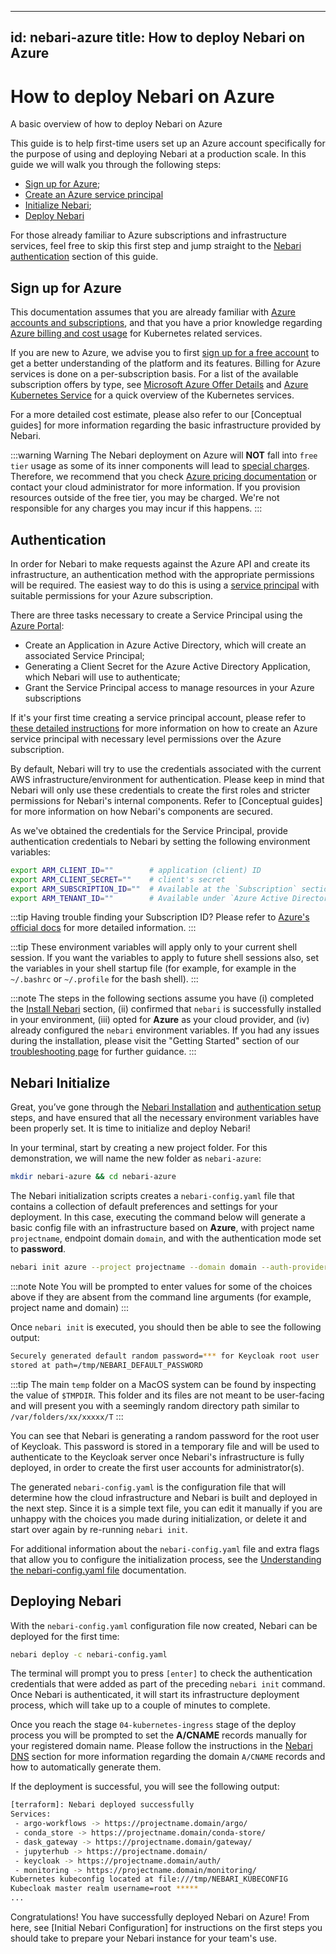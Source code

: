 ______________________________________________________________________

## id: nebari-azure title: How to deploy Nebari on Azure

# How to deploy Nebari on Azure

A basic overview of how to deploy Nebari on Azure

This guide is to help first-time users set up an Azure account specifically for the purpose of using and deploying Nebari at a production scale. In this guide we will walk you
through the following steps:

- [Sign up for Azure](#sign-up-for-azure);
- [Create an Azure service principal](#authentication)
- [Initialize Nebari](#nebari-initialize);
- [Deploy Nebari](#deploying-nebari)

For those already familiar to Azure subscriptions and infrastructure services, feel free to skip this first step and jump straight to the [Nebari authentication](#authentication)
section of this guide.

## Sign up for Azure

This documentation assumes that you are already familiar with
[Azure accounts and subscriptions](https://docs.microsoft.com/en-us/azure/guides/developer/azure-developer-guide#understanding-accounts-subscriptions-and-billing), and that you
have a prior knowledge regarding [Azure billing and cost usage](https://docs.microsoft.com/en-us/azure/cost-management-billing/cost-management-billing-overview) for Kubernetes
related services.

If you are new to Azure, we advise you to first [sign up for a free account](https://azure.microsoft.com/free/) to get a better understanding of the platform and its features.
Billing for Azure services is done on a per-subscription basis. For a list of the available subscription offers by type, see
[Microsoft Azure Offer Details](https://azure.microsoft.com/support/legal/offer-details/) and
[Azure Kubernetes Service](https://docs.microsoft.com/en-us/azure/ask/intro-kubernetes) for a quick overview of the Kubernetes services.

For a more detailed cost estimate, please also refer to our \[Conceptual guides\] for more information regarding the basic infrastructure provided by Nebari.

:::warning Warning The Nebari deployment on Azure will **NOT** fall into `free tier` usage as some of its inner components will lead to
[special charges](https://azure.microsoft.com/en-us/pricing/calculator/?service=kubernetes-service). Therefore, we recommend that you check
[Azure pricing documentation](https://azure.microsoft.com/en-us/pricing/#product-pricing) or contact your cloud administrator for more information. If you provision resources
outside of the free tier, you may be charged. We're not responsible for any charges you may incur if this happens. :::

## Authentication

In order for Nebari to make requests against the Azure API and create its infrastructure, an authentication method with the appropriate permissions will be required. The easiest
way to do this is using a [service principal](https://docs.microsoft.com/en-us/azure/active-directory/develop/app-objects-and-service-principals#service-principal-object) with
suitable permissions for your Azure subscription.

There are three tasks necessary to create a Service Principal using the [Azure Portal](https://portal.azure.com/):

- Create an Application in Azure Active Directory, which will create an associated Service Principal;
- Generating a Client Secret for the Azure Active Directory Application, which Nebari will use to authenticate;
- Grant the Service Principal access to manage resources in your Azure subscriptions

If it's your first time creating a service principal account, please refer to
[these detailed instructions](https://registry.terraform.io/providers/hashicorp/azurerm/latest/docs/guides/service_principal_client_secret#creating-a-service-principal-in-the-azure-portal)
for more information on how to create an Azure service principal with necessary level permissions over the Azure subscription.

By default, Nebari will try to use the credentials associated with the current AWS infrastructure/environment for authentication. Please keep in mind that Nebari will only use
these credentials to create the first roles and stricter permissions for Nebari's internal components. Refer to \[Conceptual guides\] for more information on how Nebari's
components are secured.

As we've obtained the credentials for the Service Principal, provide authentication credentials to Nebari by setting the following environment variables:

```bash
export ARM_CLIENT_ID=""        # application (client) ID
export ARM_CLIENT_SECRET=""    # client's secret
export ARM_SUBSCRIPTION_ID=""  # Available at the `Subscription` section under the `Overview` tab
export ARM_TENANT_ID=""        # Available under `Azure Active Directories`>`Properties`>`Tenant ID`
```

:::tip Having trouble finding your Subscription ID? Please refer to
[Azure's official docs](https://docs.microsoft.com/en-us/azure/azure-portal/get-subscription-tenant-id?tabs=portal) for more detailed information. :::

:::tip These environment variables will apply only to your current shell session. If you want the variables to apply to future shell sessions also, set the variables in your shell
startup file (for example, for example in the `~/.bashrc` or `~/.profile` for the bash shell). :::

:::note The steps in the following sections assume you have (i) completed the [Install Nebari](/started/installing-nebari) section, (ii) confirmed that `nebari` is successfully
installed in your environment, (iii) opted for **Azure** as your cloud provider, and (iv) already configured the `nebari` environment variables. If you had any issues during the
installation, please visit the "Getting Started" section of our [troubleshooting page](/troubleshooting) for further guidance. :::

## Nebari Initialize

Great, you’ve gone through the [Nebari Installation](/started/installing-nebari.md) and [authentication setup](#authentication) steps, and have ensured that all the necessary
environment variables have been properly set. It is time to initialize and deploy Nebari!

In your terminal, start by creating a new project folder. For this demonstration, we will name the new folder as `nebari-azure`:

```bash
mkdir nebari-azure && cd nebari-azure
```

The Nebari initialization scripts creates a `nebari-config.yaml` file that contains a collection of default preferences and settings for your deployment. In this case, executing
the command below will generate a basic config file with an infrastructure based on **Azure**, with project name `projectname`, endpoint domain `domain`, and with the
authentication mode set to **password**.

```bash
nebari init azure --project projectname --domain domain --auth-provider password
```

:::note Note You will be prompted to enter values for some of the choices above if they are absent from the command line arguments (for example, project name and domain) :::

Once `nebari init` is executed, you should then be able to see the following output:

```bash
Securely generated default random password=*** for Keycloak root user
stored at path=/tmp/NEBARI_DEFAULT_PASSWORD
```

:::tip The main `temp` folder on a MacOS system can be found by inspecting the value of `$TMPDIR`. This folder and its files are not meant to be user-facing and will present you
with a seemingly random directory path similar to `/var/folders/xx/xxxxx/T` :::

You can see that Nebari is generating a random password for the root user of Keycloak. This password is stored in a temporary file and will be used to authenticate to the Keycloak
server once Nebari's infrastructure is fully deployed, in order to create the first user accounts for administrator(s).

The generated `nebari-config.yaml` is the configuration file that will determine how the cloud infrastructure and Nebari is built and deployed in the next step. Since it is a
simple text file, you can edit it manually if you are unhappy with the choices you made during initialization, or delete it and start over again by re-running `nebari init`.

For additional information about the `nebari-config.yaml` file and extra flags that allow you to configure the initialization process, see the
[Understanding the nebari-config.yaml file](/tutorials) documentation.

## Deploying Nebari

With the `nebari-config.yaml` configuration file now created, Nebari can be deployed for the first time:

```bash
nebari deploy -c nebari-config.yaml
```

The terminal will prompt you to press `[enter]` to check the authentication credentials that were added as part of the preceding `nebari init` command. Once Nebari is
authenticated, it will start its infrastructure deployment process, which will take up to a couple of minutes to complete.

Once you reach the stage `04-kubernetes-ingress` stage of the deploy process you will be prompted to set the **A/CNAME** records manually for your registered domain name. Please
follow the instructions in the [Nebari DNS](/how-tos/domain-registry.md) section for more information regarding the domain `A/CNAME` records and how to automatically generate them.

If the deployment is successful, you will see the following output:

```bash
[terraform]: Nebari deployed successfully
Services:
 - argo-workflows -> https://projectname.domain/argo/
 - conda_store -> https://projectname.domain/conda-store/
 - dask_gateway -> https://projectname.domain/gateway/
 - jupyterhub -> https://projectname.domain/
 - keycloak -> https://projectname.domain/auth/
 - monitoring -> https://projectname.domain/monitoring/
Kubernetes kubeconfig located at file:///tmp/NEBARI_KUBECONFIG
Kubecloak master realm username=root *****
...
```

Congratulations! You have successfully deployed Nebari on Azure! From here, see \[Initial Nebari Configuration\] for instructions on the first steps you should take to prepare your
Nebari instance for your team's use.
